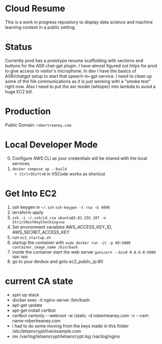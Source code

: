 # Cloud Resume

This is a work in progress repository to display data science and machine learning content in a public setting. 

# Status

Currently prod has a prototype resume scaffolding with sections and buttons for the ASR chat-gpt plugin. I have almost figured out https for prod to give access to visitor's microphone. In dev I have the basics of ASR/chatgpt setup to start that speech-to-gpt service. I need to clean up some of the file communications as it is just working with a "smoke test" right now. Also I need to put the asr model (whisper) into lambda to avoid a huge EC2 bill.

# Production

Public Domain: `robertreaney.com`

# Local Developer Mode

0. Configure AWS CLI as your credentials will be shared with the local services.
1. `docker compose up --build`
    - `Ctrl+Shift+B` in VSCode works as shortcut

# Get Into EC2

1. ssh keygen in `~/.ssh`
```ssh-keygen -t rsa -b 4096```
2. terraform apply
3. `ssh -i ~/.ssh/id_rsa ubuntu@3.82.255.107 -o StrictHostKeyChecking=no`
4. Set environment variables AWS_ACCESS_KEY_ID, AWS_SECRET_ACCESS_KEY
5. run `ec2_startup.sh`
6. startup the container with `sudo docker run -it -p 80:5000 container_image_name /bin/bash`
7. inside the container start the web server `gunicorn --bind 0.0.0.0:5000 app:app`
8. go to your devbox and goto ec2_public_ip:80

# current CA state

- spin up stack
- docker exec -it nginx-server /bin/bash
- apt-get update
- apt-get install certbot
- certbot certonly --webroot -w /static -d robertreaney.com -v --cert-name robertreaney.com
- i had to do some moving from the keys made in this folder /etc/letsencrypt/live/example.com
- mv /var/log/letsencrypt/letsencrypt.log /var/log/nginx